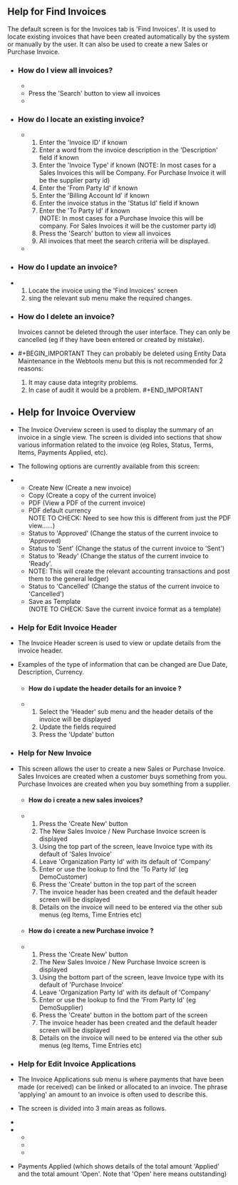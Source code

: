 ## Help for Find Invoices

The default screen is for the Invoices tab is 'Find Invoices'. It is used to locate existing invoices that have been created automatically by the system or manually by the user. It can also be used to create a new Sales or Purchase Invoice.
- ### How do I view all invoices?
	- <li>Press the 'Search' button to view all invoices</li>
	-
- ### How do I locate an existing invoice?
	- <ol><li>Enter the 'Invoice ID' if known</li><li>Enter a word from the invoice description in the 'Description' field if known</li><li>Enter the 'Invoice Type' if known (NOTE: In most cases for a Sales Invoices this will be Company. For Purchase Invoice it will be the supplier party id)</li><li>Enter the 'From Party Id' if known</li><li>Enter the 'Billing Account Id' if known</li><li>Enter the invoice status in the 'Status Id' field if known</li><li>Enter the 'To Party Id' if known </li>(NOTE: In most cases for a Purchase Invoice this will be company. For Sales Invoices it will be the customer party id)<li>Press the 'Search' button to view all invoices</li><li>All invoices that meet the search criteria will be displayed.</li></ol>
	-
- ### How do I update an invoice?
- <ol><li>Locate the invoice using the 'Find Invoices' screen</li><li>sing the relevant sub menu make the required changes.</li></ol>
- ### How do I delete an invoice?
  
  Invoices cannot be deleted through the user interface. They can only be cancelled (eg if they have been entered or created by mistake).
- #+BEGIN_IMPORTANT
  They can probably be deleted using Entity Data Maintenance in the Webtools menu but this is not recommended for 2 reasons:
  1) It may cause data integrity problems.
  2) In case of audit it would be a problem.
  #+END_IMPORTANT
- ## Help for Invoice Overview
- The Invoice Overview screen is used to display the summary of an invoice in a single view. The screen is divided into sections that show various information related to the invoice (eg Roles, Status, Terms, Items, Payments Applied, etc).
- The following options are currently available from this screen:
- <ul><li>Create New (Create a new invoice)</li><li>Copy (Create a copy of the current invoice)</li><li>PDF (View a PDF of the current invoice)</li><li>PDF default currency</li>NOTE TO CHECK: Need to see how this is different from just the PDF view…​…​)<li>Status to 'Approved' (Change the status of the current invoice to 'Approved)</li><li>Status to 'Sent' (Change the status of the current invoice to 'Sent')</li><li>Status to 'Ready' (Change the status of the current invoice to 'Ready'.</li><li>NOTE: This will create the relevant accounting transactions and post them to the general ledger)</li><li>Status to 'Cancelled' (Change the status of the current invoice to 'Cancelled')</li><li>Save as Template</li>(NOTE TO CHECK: Save the current invoice format as a template)</ul>
- ### Help for Edit Invoice Header
- The Invoice Header screen is used to view or update details from the invoice header.
- Examples of the type of information that can be changed are Due Date, Description, Currency.
	- #### How do i update the header details for an invoice ?
	- <ol><li>Select the 'Header' sub menu and the header details of the invoice will be displayed</li><li>Update the fields required</li><li>Press the 'Update' button</li></ol>
- ### Help for New Invoice
- This screen allows the user to create a new Sales or Purchase Invoice.
  Sales Invoices are created when a customer buys something from you.
  Purchase Invoices are created when you buy something from a supplier.
	- #### How do i create a new sales invoices?
	- <ol><li>Press the 'Create New' button</li><li>The New Sales Invoice / New Purchase Invoice screen is displayed</li><li>Using the top part of the screen, leave Invoice type with its default of 'Sales Invoice'</li><li>Leave 'Organization Party Id' with its default of 'Company'</li><li>Enter or use the lookup to find the 'To Party Id' (eg DemoCustomer)</li><li>Press the 'Create' button in the top part of the screen</li><li>The invoice header has been created and the default header screen will be displayed</li><li>Details on the invoice will need to be entered via the other sub menus (eg Items, Time Entries etc)</li></ol>
	- #### How do i create a new Purchase invoice ?
	- <ol><li>Press the 'Create New' button</li><li>The New Sales Invoice / New Purchase Invoice screen is displayed</li><li>Using the bottom part of the screen, leave Invoice type with its default of 'Purchase Invoice'</li><li>Leave 'Organization Party Id' with its default of 'Company'</li><li>Enter or use the lookup to find the 'From Party Id' (eg DemoSupplier)</li><li>Press the 'Create' button in the bottom part of the screen</li><li>The invoice header has been created and the default header screen will be displayed</li><li>Details on the invoice will need to be entered via the other sub menus (eg Items, Time Entries etc)</li></ol>
- ### Help for Edit Invoice Applications
- The Invoice Applications sub menu is where payments that have been made (or received) can be linked or allocated to an invoice.
  The phrase 'applying' an amount to an invoice is often used to describe this.
- The screen is divided into 3 main areas as follows.
-
- <ul><li></li><li></li><li></li></ul>
- Payments Applied (which shows details of the total amount 'Applied' and the total amount 'Open'.
  Note that 'Open' here means outstanding)